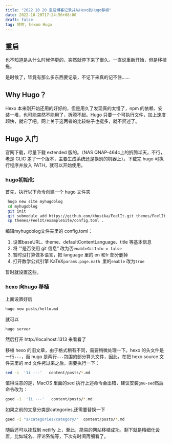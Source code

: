 ```yaml
---
title: "2022 10 20 重启博客记录并从Hexo到Hugo移植"
date: 2022-10-20T17:24:56+08:00
draft: false
tag: 博客, hexom Hugo
---
```


## 重启

也不知道是从什么时候停更的，突然就停下来了很久。一直说重新开始，但是移植拖。

是时候了，毕竟有那么多东西要记录，不记下来真的记不住……



## Why Hugo？

Hexo 本来刚开始还用的好好的，但是用久了发现真的太慢了，npm 的依赖、安装一堆，也可能突然不能用了，折腾不起。Hugo 只要一个可执行文件，加上速度超快，就它了吧。网上关于这两者的比较帖子也挺多，就不赘述了。



## Hugo 入门

官网下载，尽量下载 extended 版的。（NAS QNAP-464c上的折腾半天，不行，老是 GLIC 差了一个版本，主要生成系统还是换别的机器上）。下载完 hugo 可执行程序并放入 PATH，就可以开始使用。

### hugo初始化

首先，执行以下命令创建一个 hugo 文件夹

```bash
 hugo new site myhugoblog 
 cd myhugoblog
 git init
 git submodule add https://github.com/khusika/FeelIt.git themes/FeelIt
 cp themes/FeelIt/exampleSite/config.toml .
```

编辑myhugoblog文件夹里的 config.toml：

1. 设置baseURL、theme、defaultContentLanguage、title 等基本信息
2. 将 '"是否使用 git 信息" 改为否`enableGitInfo = false`
3. 暂时没打算做多语言，把 language 里的 en 和fr 部分删掉
4. 打开数学公式引擎 KaTeX`params.page.math `里的`enable` 改为`true`

暂时就设置这些。

### hexo 向hugo 移植

上面设置好后

```bash
hugo new posts/hello.md
```

 就可以

```
hugo server 
```

然后打开 http://localhost:1313 来看看了

移植 hexo 的旧文章，由于格式稍有不同，需要稍微处理一下。hexo 的头文件是一行`---`，而 hugo 是两行`---`包围的部分算头文件，因此，在把 hexo source 文件夹里的 md 文件拷过来之后，需要执行一下：

```bash
sed -i  '1i ---'   content/posts/*.md
```

值得注意的是，MacOS 里面的sed 执行上述命令会出错，建议安装`gnu-sed`然后命令改为：

```bash
gsed -i  '1i ---'   content/posts/*.md
```

如果之前的文章分类是categories,还需要替换一下

```bash
gsed -i "s/categories/category/"  content/posts/*.md
```

随后还可以挂载到 netlify 上，至此，简易的网站移植成功。剩下就是精细化设置，比如域名、评论系统等，下次有时间再细看了。

